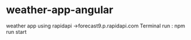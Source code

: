 # weather-app-angular
weather app using rapidapi ->forecast9.p.rapidapi.com
Terminal run : npm run start
